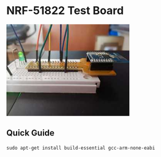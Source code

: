 NRF-51822 Test Board
====================

[![NRF Board](https://github.com/GBert/misc/raw/master/nrf51822_breadboard/pictures/nrf_borad_01_s.jpeg)](https://github.com/GBert/misc/raw/master/nrf51822_breadboard/pictures/nrf_borad_01.jpeg)

Quick Guide
-----------
```
sudo apt-get install build-essential gcc-arm-none-eabi
```

